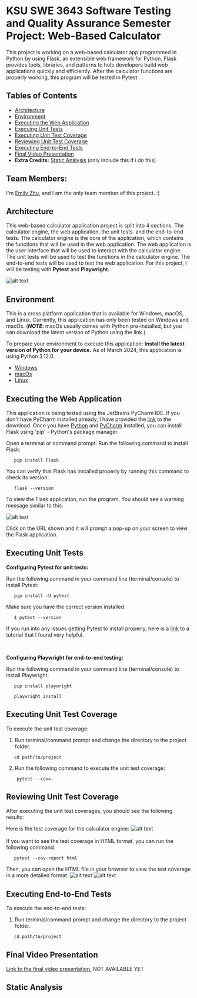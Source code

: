 

# KSU SWE 3643 Software Testing and Quality Assurance Semester Project: Web-Based Calculator
This project is working on a web-based calculator app programmed in Python by using Flask, an extensible web framework for Python. Flask provides tools, libraries, and patterns to help developers build web applications quickly and efficiently. After the calculator functions are properly working, this program will be tested in Pytest.

## Tables of Contents
- [Architecture](#architecture)
- [Environment](#environment)
- [Executing the Web Application](#executing-the-web-application)
- [Execuing Unit Tests](#executing-unit-tests)
- [Executing Unit Test Coverage](#executing-unit-test-coverage)
- [Reviewing Unit Test Coverage](#reviewing-unit-test-coverage)
- [Executing End-to-End Tests](#executing-end-to-end-tests)
- [Final Video Presentation](#final-video-presentation)
- **Extra Credits:** [Static Analysis](#static-analysis) (only include this if i do this)

## Team Members:
I'm [Emily Zhu](https://github.com/itswindee), and I am the only team member of this project. :)

## Architecture
This web-based calculator application project is split into 4 sections. The calculator engine, the web application, the unit tests. and the end-to-end tests. The calculator engine is the core of the application, which contains the functions that will be used in the web application. The web application is the user interface that will be used to interact with the calculator engine. The unit tests will be used to test the functions in the calculator engine. The end-to-end tests will be used to test the web application. For this project, I will be testing with **Pytest** and **Playwright**.

![alt text](images/img2.png)

## Environment
This is a cross platform application that is available for Windows, macOS, and Linux. Currently, this application has only been tested on Windows and macOs. (***NOTE***: macOs usually comes with Python pre-installed, but you can download the latest version of Python using the link.)

To prepare your environment to execute this application:
**Install the latest version of Python for your device.** As of March 2024, this application is using Python 3.12.0.
- [Windows](https://www.python.org/downloads/)
- [macOs](https://www.python.org/downloads/macos/)
- [Linux](https://www.python.org/downloads/source/)

## Executing the Web Application
This application is being tested using the JetBrains PyCharm IDE. If you don't have PyCharm installed already, I have provided the [link](https://www.jetbrains.com/pycharm/download/?section=windows) to the download.  Once you have [Python](https://www.python.org/downloads/) and [PyCharm](https://www.jetbrains.com/pycharm/download/?section=windows) installed, you can install Flask using 'pip' - Python's package manager.

   Open a terminal or command prompt. Run the following command to install Flask: 

   ```
      pip install Flask
   ```

   You can verify that Flask has installed properly by running this command to check its version:
    
   ```
      flask --version
   ```
    
   To view the Flask application, run the program. You should see a warning message similar to this:

   ![alt text](images/img.png)

   Click on the URL shown and it will prompt a pop-up on your screen to view the Flask application.

## Executing Unit Tests

**Configuring Pytest for unit tests:**

Run the following command in your command line (terminal/console) to install Pytest:
   
```
   pip install -U pytest
```
Make sure you have the correct version installed.
```
   $ pytest --version
```

If you run into any issues getting Pytest to install properly, here is a [link](https://www.youtube.com/watch?v=yA5jqNCCOLE&t=499s) to a tutorial that I found very helpful.

<br>

**Configuring Playwright for end-to-end testing:**

Run the following command in your command line (terminal/console) to install Playwright:
   
```
   pip install playwright
```

```
   playwright install
```

## Executing Unit Test Coverage
To execute the unit test coverage:
1. Run terminal/command prompt and change the directory to the project folder.
```
   cd path/to/project
```
2. Run the following command to execute the unit test coverage:
```
    pytest --cov=.
```


## Reviewing Unit Test Coverage
After executing the unit test coverages, you should see the following results:


Here is the test coverage for the calculator engine:
![alt text](images/img3.png)
<br><br>
If you want to see the test coverage in HTML format, you can run the following command.
```
   pytest --cov-report html
```
Then, you can open the HTML file in your browser to view the test coverage in a more detailed format.
![alt text](images/img5.png)
![alt text](images/img4.png)

## Executing End-to-End Tests
To execute the end-to-end tests:
1. Run terminal/command prompt and change the directory to the project folder.
```
   cd path/to/project
```

## Final Video Presentation
[Link to the final video presentation.]() NOT AVAILABLE YET

## Static Analysis